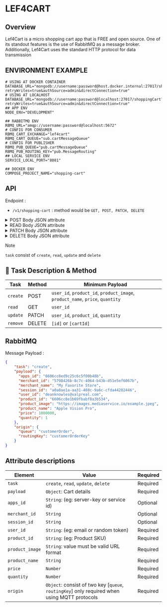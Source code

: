 # LEF4CART

## Overview

Lef4Cart is a micro shopping cart app that is FREE and open source. One of its standout features is the use of RabbitMQ as a message broker. Additionally, Lef4Cart uses the standard HTTP protocol for data transmission

## ENVIRONMENT EXAMPLE

```shell
# USING AT DOCKER CONTAINER
DATABASE_URL="mongodb://username:password@host.docker.internal:27017/shoppingCart?retryWrites=true&authSource=admin&directConnection=true"
# USING AT LOCALHOST
DATABASE_URL="mongodb://username:password@localhost:27017/shoppingCart?retryWrites=true&authSource=admin&directConnection=true"
## APP ENV
NODE_ENV="DEVELOPMENT"

## RABBITMQ ENV
RBMQ_URL="amqp://username:password@localhost:5672"
# CONFIG FOR CONSUMER
RBMQ_CART_EXCHANGE="lef4cart"
RBMQ_CART_QUEUE="sub.cartMessageQueue"
# CONFIG FOR PUBLISHER
RBMQ_PUB_QUEUE="pub.cartMessageQueue"
RBMQ_PUB_ROUTING_KEY="pub.MessageRouting"
## LOCAL SERVICE ENV
SERVICE_LOCAL_PORT="8081"

## DOCKER ENV
COMPOSE_PROJECT_NAME="shopping-cart"

```

## API

Endpoint :

* `/v1/shopping-cart` : method would be `GET, POST, PATCH, DELETE`

<details>
<summary>POST Body JSON attribute </summary>

```json
  {
    "task": "create",
    "payload": {
      "apps_id": "6606cc8ed9c25c6c5f00b48b",
      "merchant_id": "5798426b-8c7c-4064-b43b-d51e5ef6067b",
      "merchant_name": "My Favorite Store",
      "session_id": "a0a8ae1a-aa31-488c-9a6c-cfda44202446",
      "user_id": "deanknowles@valpreal.com",
      "product_id": "6606cc8e1b69fbabf8a3b534",
      "product_image": "https://images.mediaservice.io/example.jpeg",
      "product_name": "Apple Vision Pro",
      "price": 1000000,
      "quantity": 1
    }
  }
```
</details>

<details>
<summary>READ Body JSON attribute</summary>

```json
  {
    "task": "read",
    "payload": {
      "user_id": "deanknowles@valpreal.com"
    }
  }
```
</details>

<details>
<summary>PATCH Body JSON attribute</summary>

```json
  {
    "task": "update",
    "payload": {
      "user_id": "deanknowles@valpreal.com",
      "product_id": "6606cc8e1b69fbabf8a3b534",
      "quantity": 2,
      "params": "params"
    }
  }
```

>[!NOTE]
> `PARAMS:` value must be `increment` or `decrement`
</details>

<details>
<summary>DELETE Body JSON attribute</summary>

```json
  {
    "task": "delete",
    "payload": {
        "id": ["arrayOfIDs"]
    }
  }
```

>[!NOTE]
>`arrayOfIDs`: ID must be in array format consist of cart ID / ID's. eg: [1, 2, 3, 4]
</details>

>[!NOTE]
> `task` consist of `create`, `read`, `update` and `delete`

## 📍 Task Description & Method

| Task | Method | Minimum Payload |
| ---- | ------ | ------- |
| `create` | POST | `user_id`, `product_id`, `product_image`, `product_name`, `price`, `quantity` |
| `read` | GET | `user_id` |
| `update` | PATCH | `user_id`, `product_id`, `quantity` |
| `remove` | DELETE | `[id]` or `[cartId]` |

## RabbitMQ

Message Payload :

```json
{
    "task": "create",
    "payload": {
      "apps_id": "6606cc8ed9c25c6c5f00b48b",
      "merchant_id": "5798426b-8c7c-4064-b43b-d51e5ef6067b",
      "merchant_name": "My Favorite Store",
      "session_id": "a0a8ae1a-aa31-488c-9a6c-cfda44202446",
      "user_id": "deanknowles@valpreal.com",
      "product_id": "6606cc8e1b69fbabf8a3b534",
      "product_image": "https://images.mediaservice.io/example.jpeg",
      "product_name": "Apple Vision Pro",
      "price": 1000000,
      "quantity": 1
    },
    "origin": {
      "queue": "customerOrder",
      "routingKey": "customerOrderKey"
    }
}
```

## Attribute descriptions

| Element   |  Value | Required |
| -------   |  ----------- | -------- |
| `task`    |  `create`, `read`, `update`, `delete` | Required
| `payload` | `Object`: Cart details | Required
| `apps_id` | `String`: (eg: server-key or service id) | Optional
| `merchant_id` | `String` | Optional
| `session_id` | `String` | Optional
| `user_id` | `String`: (eg: email or random token) | Required
| `product_id` | `String`: (eg: Product SKU) | Required
| `product_image` | `String`: value must be valid URL format | Required
| `product_name` | `String` | Required
| `price` | `Number` | Required
| `quantity` | `Number` | Required
| `origin` | `Object`: consist of two key [`queue`, `routingKey`] only required when using MQTT protocols | Required  
